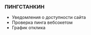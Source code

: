 ### ПИНГСТАНКИН

-   Уведомления о доступности сайта
-   Проверка пинга вебсокетом
-   График отклика
